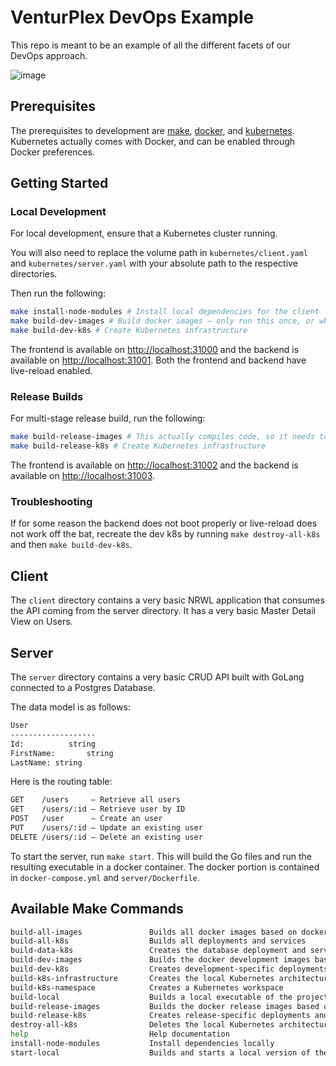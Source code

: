 # VenturPlex DevOps Example

This repo is meant to be an example of all the different facets of our DevOps approach.

![image](https://user-images.githubusercontent.com/31123803/66063172-b2d6fe00-e4f7-11e9-8974-3bc2e0284e5b.png)

## Prerequisites

The prerequisites to development are [make](https://www.gnu.org/software/make/),
[docker](https://www.docker.com/), and [kubernetes](https://kubernetes.io/).
Kubernetes actually comes with Docker, and can be enabled through Docker preferences.

## Getting Started

### Local Development

For local development, ensure that a Kubernetes cluster running.

You will also need to replace the volume path in `kubernetes/client.yaml` and `kubernetes/server.yaml`
with your absolute path to the respective directories.

Then run the following:

```bash
make install-node-modules # Install local dependencies for the client
make build-dev-images # Build docker images – only run this once, or when a dockerfile gets changed
make build-dev-k8s # Create Kubernetes infrastructure
```

The frontend is available on [http://localhost:31000](http://localhost:31000)
and the backend is available on [http://localhost:31001](http://localhost:31001).
Both the frontend and backend have live-reload enabled.

### Release Builds

For multi-stage release build, run the following:

```bash
make build-release-images # This actually compiles code, so it needs to be run every time there is a release build
make build-release-k8s # Create Kubernetes infrastructure
```

The frontend is available on [http://localhost:31002](http://localhost:31002)
and the backend is available on [http://localhost:31003](http://localhost:31003).

### Troubleshooting

If for some reason the backend does not boot properly
or live-reload does not work off the bat, recreate the dev k8s by running
`make destroy-all-k8s` and then `make build-dev-k8s`.

## Client

The `client` directory contains a very basic NRWL application
that consumes the API coming from the server directory.
It has a very basic Master Detail View on Users.

## Server

The `server` directory contains a very basic CRUD API
built with GoLang connected to a Postgres Database.

The data model is as follows:

```markdown
User
-------------------
Id:          string
FirstName:       string
LastName: string
```

Here is the routing table:

```markdown
GET    /users     – Retrieve all users
GET    /users/:id – Retrieve user by ID
POST   /user      – Create an user
PUT    /users/:id – Update an existing user
DELETE /users/:id – Delete an existing user
```

To start the server, run `make start`.
This will build the Go files and run the resulting executable in a docker container.
The docker portion is contained in `docker-compose.yml` and `server/Dockerfile`.

## Available Make Commands

```bash
build-all-images               Builds all docker images based on docker-compose.yml
build-all-k8s                  Builds all deployments and services
build-data-k8s                 Creates the database deployment and service
build-dev-images               Builds the docker development images based on docker-compose.yml
build-dev-k8s                  Creates development-specific deployments and services
build-k8s-infrastructure       Creates the local Kubernetes architecture
build-k8s-namespace            Creates a Kubernetes workspace
build-local                    Builds a local executable of the project via "go build"
build-release-images           Builds the docker release images based on docker-compose.yml
build-release-k8s              Creates release-specific deployments and services
destroy-all-k8s                Deletes the local Kubernetes architecture
help                           Help documentation
install-node-modules           Install dependencies locally
start-local                    Builds and starts a local version of the program
```
